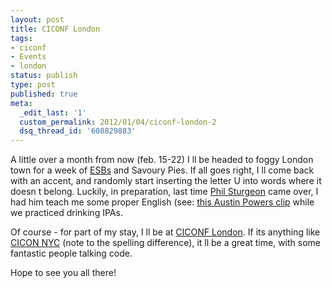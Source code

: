 ```yaml
---
layout: post
title: CICONF London
tags:
- ciconf
- Events
- london
status: publish
type: post
published: true
meta:
  _edit_last: '1'
  custom_permalink: 2012/01/04/ciconf-london-2
  dsq_thread_id: '608829883'
---
```

A little over a month from now (feb. 15-22) I ll be headed to foggy London town for a week of <a href="http://en.wikipedia.org/wiki/Extra_special_bitter">ESBs</a> and Savoury Pies. If all goes right, I ll come back with an accent, and randomly start inserting the letter U into words where it doesn t belong. Luckily, in preparation, last time <a href="http://philsturgeon.co.uk/">Phil Sturgeon</a> came over, I had him teach me some proper English (see: <a href="http://www.youtube.com/watch?v=PgPH0tYXJrA">this Austin Powers clip</a> while we practiced drinking IPAs.

Of course - for part of my stay, I ll be at <a href="http://www.ciconf.com/">CICONF London</a>. If its anything like <a href="http://www.cicon2011.com/">CICON NYC</a> (note to the spelling difference), it ll be a great time, with some fantastic people talking code.

Hope to see you all there!

